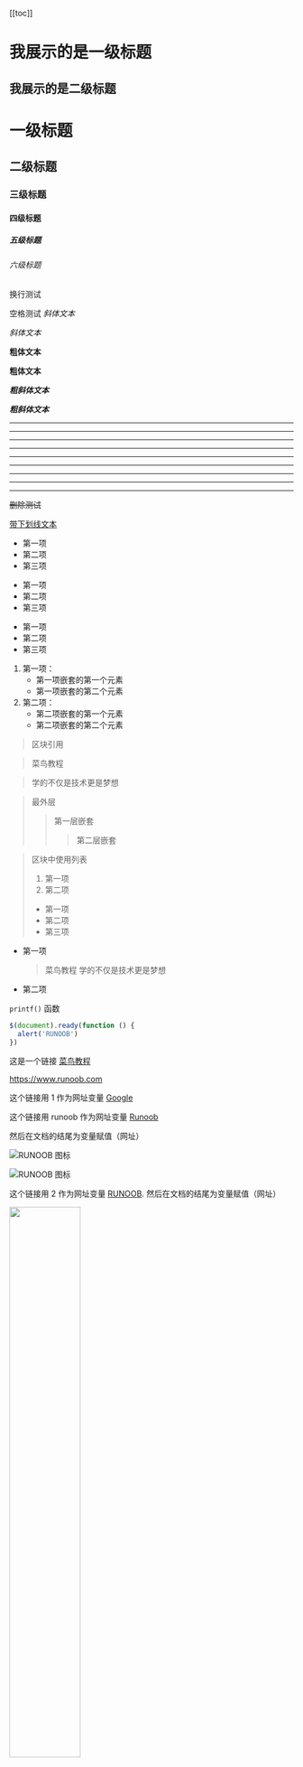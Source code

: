 [[toc]]

# 我展示的是一级标题

## 我展示的是二级标题

# 一级标题

## 二级标题

### 三级标题

#### 四级标题

##### 五级标题

###### 六级标题

换行测试

空格测试
_斜体文本_

_斜体文本_

**粗体文本**

**粗体文本**

**_粗斜体文本_**

**_粗斜体文本_**

---

---

---

---

---

---

---

---

---

~~删除测试~~

<u>带下划线文本</u>

- 第一项
- 第二项
- 第三项

* 第一项
* 第二项
* 第三项

- 第一项
- 第二项
- 第三项

1. 第一项：
   - 第一项嵌套的第一个元素
   - 第一项嵌套的第二个元素
2. 第二项：
   - 第二项嵌套的第一个元素
   - 第二项嵌套的第二个元素

> 区块引用

> 菜鸟教程

> 学的不仅是技术更是梦想

> 最外层
>
> > 第一层嵌套
> >
> > > 第二层嵌套

> 区块中使用列表
>
> 1. 第一项
> 2. 第二项
>
> - 第一项
> - 第二项
> - 第三项

- 第一项
  > 菜鸟教程
  > 学的不仅是技术更是梦想
- 第二项

`printf()` 函数

```javascript
$(document).ready(function () {
  alert('RUNOOB')
})
```

这是一个链接 [菜鸟教程](https://www.runoob.com)

<https://www.runoob.com>

这个链接用 1 作为网址变量 [Google][1]

这个链接用 runoob 作为网址变量 [Runoob][runoob]

然后在文档的结尾为变量赋值（网址）

[1]: http://www.google.com/
[runoob]: http://www.runoob.com/

![RUNOOB 图标](http://static.runoob.com/images/runoob-logo.png)

![RUNOOB 图标](http://static.runoob.com/images/runoob-logo.png 'RUNOOB')

这个链接用 2 作为网址变量 [RUNOOB][2].
然后在文档的结尾为变量赋值（网址）

[2]: http://static.runoob.com/images/runoob-logo.png

<img src="http://static.runoob.com/images/runoob-logo.png" width="50%">

| 表头   | 表头   |
| ------ | ------ |
| 单元格 | 单元格 |
| 单元格 | 单元格 |

| 左对齐 | 右对齐 | 居中对齐 |
| :----- | -----: | :------: |
| 单元格 | 单元格 |  单元格  |
| 单元格 | 单元格 |  单元格  |

使用 <kbd>Ctrl</kbd>+<kbd>Alt</kbd>+<kbd>Del</kbd> 重启电脑

**文本加粗**
\*\* 正常显示星号 \*\*

\\ 反斜线
\` 反引号 \* 星号
\_ 下划线
\{\} 花括号
\[\] 方括号
\(\) 小括号
\# 井字号
\+ 加号
\- 减号
\. 英文句点
\! 感叹号
